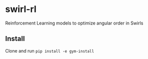 # swirl-rl
Reinforcement Learning models to optimize angular order in Swirls

## Install
Clone and run `pip install -e gym-install`
